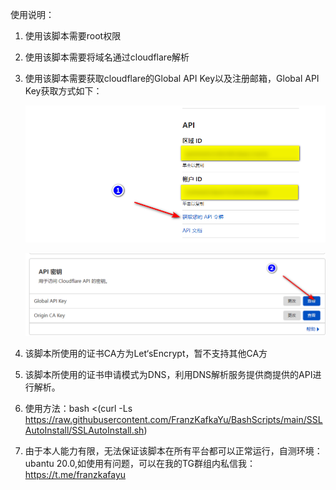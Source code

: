 使用说明：

1.  使用该脚本需要root权限 
2.  使用该脚本需要将域名通过cloudflare解析

3.  使用该脚本需要获取cloudflare的Global API Key以及注册邮箱，Global API
    Key获取方式如下：

    ![](media/bda84fbc2ede834deaba1c173a932223.png)

    ![](media/d13ffd6a73f938d1037d0708e31433bf.png)

4.  该脚本所使用的证书CA方为Let‘sEncrypt，暂不支持其他CA方

5.  该脚本所使用的证书申请模式为DNS，利用DNS解析服务提供商提供的API进行解析。
6.  使用方法：bash <(curl -Ls https://raw.githubusercontent.com/FranzKafkaYu/BashScripts/main/SSLAutoInstall/SSLAutoInstall.sh)
7.  由于本人能力有限，无法保证该脚本在所有平台都可以正常运行，自测环境：ubantu 20.0,如使用有问题，可以在我的TG群组内私信我：https://t.me/franzkafayu
